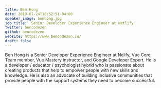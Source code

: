 ```yaml
---
title: Ben Hong
date: 2019-07-24T18:52:51-04:00
speaker_image: benhong.jpg
job_title:  Senior Developer Experience Engineer at Netlify
twitter: bencodezen
github: bencodezen
website: https://www.bencodezen.io/
draft: false
---
```


Ben Hong is a Senior Developer Experience Engineer at Nelify, Vue Core Team member, Vue Mastery instructor, and Google Developer Expert. He is a developer / educator / psychologist hybrid who is passionate about creating products that help to empower people with new skills and knowledge. He is also an advocate of building inclusive communities that provide people with the support systems they need to become successful.
